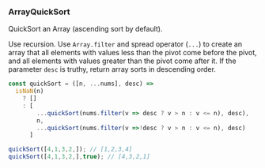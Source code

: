 ### ArrayQuickSort

QuickSort an Array (ascending sort by default).

Use recursion. Use `Array.filter` and spread operator (`...`) to create an array that all elements with values less than the pivot come before the pivot, and all elements with values greater than the pivot come after it. If the parameter `desc` is truthy, return array sorts in descending order.

```js
const quickSort = ([n, ...nums], desc) =>
  isNaN(n)
    ? []
    : [
      	...quickSort(nums.filter(v => desc ? v > n : v <= n), desc),
        n,
        ...quickSort(nums.filter(v =>!desc ? v > n : v <= n), desc)
      ]
```

```js
quickSort([4,1,3,2,]); // [1,2,3,4]
quickSort([4,1,3,2,],true); // [4,3,2,1]
```

